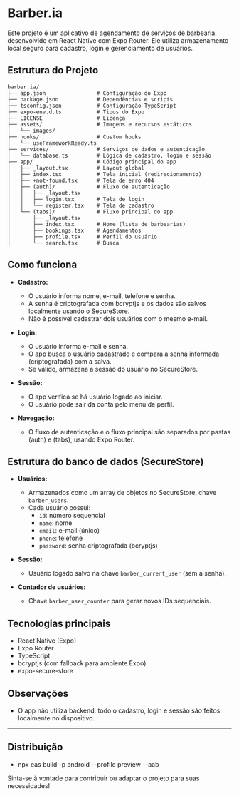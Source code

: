 # Barber.ia

Este projeto é um aplicativo de agendamento de serviços de barbearia, desenvolvido em React Native com Expo Router. Ele utiliza armazenamento local seguro para cadastro, login e gerenciamento de usuários.

## Estrutura do Projeto

```
barber.ia/
├── app.json                # Configuração do Expo
├── package.json            # Dependências e scripts
├── tsconfig.json           # Configuração TypeScript
├── expo-env.d.ts           # Tipos do Expo
├── LICENSE                 # Licença
├── assets/                 # Imagens e recursos estáticos
│   └── images/
├── hooks/                  # Custom hooks
│   └── useFrameworkReady.ts
├── services/               # Serviços de dados e autenticação
│   └── database.ts         # Lógica de cadastro, login e sessão
├── app/                    # Código principal do app
│   ├── _layout.tsx         # Layout global
│   ├── index.tsx           # Tela inicial (redirecionamento)
│   ├── +not-found.tsx      # Tela de erro 404
│   ├── (auth)/             # Fluxo de autenticação
│   │   ├── _layout.tsx
│   │   ├── login.tsx       # Tela de login
│   │   └── register.tsx    # Tela de cadastro
│   └── (tabs)/             # Fluxo principal do app
│       ├── _layout.tsx
│       ├── index.tsx       # Home (lista de barbearias)
│       ├── bookings.tsx    # Agendamentos
│       ├── profile.tsx     # Perfil do usuário
│       └── search.tsx      # Busca
```

## Como funciona

- **Cadastro:**
  - O usuário informa nome, e-mail, telefone e senha.
  - A senha é criptografada com bcryptjs e os dados são salvos localmente usando o SecureStore.
  - Não é possível cadastrar dois usuários com o mesmo e-mail.

- **Login:**
  - O usuário informa e-mail e senha.
  - O app busca o usuário cadastrado e compara a senha informada (criptografada) com a salva.
  - Se válido, armazena a sessão do usuário no SecureStore.

- **Sessão:**
  - O app verifica se há usuário logado ao iniciar.
  - O usuário pode sair da conta pelo menu de perfil.

- **Navegação:**
  - O fluxo de autenticação e o fluxo principal são separados por pastas (auth) e (tabs), usando Expo Router.

## Estrutura do banco de dados (SecureStore)

- **Usuários:**
  - Armazenados como um array de objetos no SecureStore, chave `barber_users`.
  - Cada usuário possui:
    - `id`: número sequencial
    - `name`: nome
    - `email`: e-mail (único)
    - `phone`: telefone
    - `password`: senha criptografada (bcryptjs)

- **Sessão:**
  - Usuário logado salvo na chave `barber_current_user` (sem a senha).

- **Contador de usuários:**
  - Chave `barber_user_counter` para gerar novos IDs sequenciais.

## Tecnologias principais
- React Native (Expo)
- Expo Router
- TypeScript
- bcryptjs (com fallback para ambiente Expo)
- expo-secure-store

## Observações
- O app não utiliza backend: todo o cadastro, login e sessão são feitos localmente no dispositivo.
---
## Distribuição
- npx eas build -p android --profile preview --aab

Sinta-se à vontade para contribuir ou adaptar o projeto para suas necessidades!
